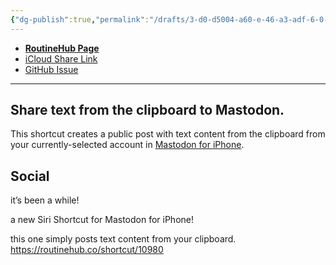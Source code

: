 ```yaml
---
{"dg-publish":true,"permalink":"/drafts/3-d0-d5004-a60-e-46-a3-adf-6-0-d4-b5-dc-65-c42/","dgHomeLink":true,"dgPassFrontmatter":false}
---
```



- [**RoutineHub Page**](https://routinehub.co/shortcut/10980)
- [iCloud Share Link](https://www.icloud.com/shortcuts/0cb38607276c4b23b320443c216c374b)
- [GitHub Issue](https://github.com/extratone/i/issues/134)
---

## Share text from the clipboard to Mastodon.

This shortcut creates a public post with text content from the clipboard from your currently-selected account in [Mastodon for iPhone](https://apps.apple.com/us/app/mastodon-for-iphone/id1571998974).
 
## Social

it’s been a while!

a new Siri Shortcut for Mastodon for iPhone!

this one simply posts text content from your clipboard. https://routinehub.co/shortcut/10980